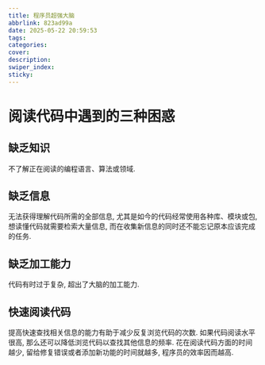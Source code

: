 ```yaml
---
title: 程序员超强大脑
abbrlink: 823ad99a
date: 2025-05-22 20:59:53
tags:
categories:
cover:
description:
swiper_index:
sticky:
---
```


# 阅读代码中遇到的三种困惑

## 缺乏知识
不了解正在阅读的编程语言、算法或领域.
## 缺乏信息
无法获得理解代码所需的全部信息, 尤其是如今的代码经常使用各种库、模块或包, 想读懂代码就需要检索大量信息, 而在收集新信息的同时还不能忘记原本应该完成的任务.
## 缺乏加工能力
代码有时过于复杂, 超出了大脑的加工能力.



## 快速阅读代码

提高快速查找相关信息的能力有助于减少反复浏览代码的次数. 如果代码阅读水平很高, 那么还可以降低浏览代码以查找其他信息的频率. 花在阅读代码方面的时间越少, 留给修复错误或者添加新功能的时间就越多, 程序员的效率因而越高.